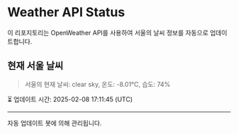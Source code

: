 
# Weather API Status

이 리포지토리는 OpenWeather API를 사용하여 서울의 날씨 정보를 자동으로 업데이트합니다.

## 현재 서울 날씨
> 서울의 현재 날씨: clear sky, 온도: -8.01°C, 습도: 74%

⏳ 업데이트 시간: 2025-02-08 17:11:45 (UTC)

---
자동 업데이트 봇에 의해 관리됩니다.

